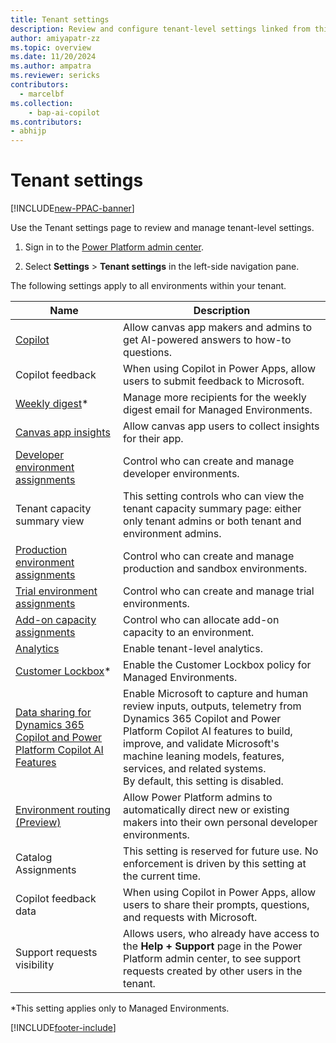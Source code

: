 ```yaml
---
title: Tenant settings
description: Review and configure tenant-level settings linked from this page.
author: amiyapatr-zz
ms.topic: overview
ms.date: 11/20/2024
ms.author: ampatra
ms.reviewer: sericks
contributors:
  - marcelbf
ms.collection: 
    - bap-ai-copilot
ms.contributors:
- abhijp
---
```


# Tenant settings

[!INCLUDE[new-PPAC-banner](~/includes/new-PPAC-banner.md)]

Use the Tenant settings page to review and manage tenant-level settings.

1. Sign in to the [Power Platform admin center](https://admin.powerplatform.microsoft.com/).

2. Select **Settings** > **Tenant settings** in the left-side navigation pane.

The following settings apply to all environments within your tenant.

|Name  |Description  |
|---------|---------|
|[Copilot](/power-apps/maker/canvas-apps/ai-overview)     | Allow canvas app makers and admins to get AI-powered answers to how-to questions.        |
| Copilot feedback | When using Copilot in Power Apps, allow users to submit feedback to Microsoft. |
|[Weekly digest](managed-environment-usage-insights.md)*     | Manage more recipients for the weekly digest email for Managed Environments.        |
|[Canvas app insights](/power-apps/maker/canvas-apps/application-insights) | Allow canvas app users to collect insights for their app. |
|[Developer environment assignments](control-environment-creation.md)   | Control who can create and manage developer environments.  |
| Tenant capacity summary view | This setting controls who can view the tenant capacity summary page: either only tenant admins or both tenant and environment admins. |
|[Production environment assignments](control-environment-creation.md)   | Control who can create and manage production and sandbox environments.        |
|[Trial environment assignments](control-environment-creation.md)       | Control who can create and manage trial environments.        |
|[Add-on capacity assignments](capacity-add-on.md#control-who-can-allocate-add-on-capacity)    | Control who can allocate add-on capacity to an environment.        |
|[Analytics](tenant-level-analytics.md)   | Enable tenant-level analytics.        |
|[Customer Lockbox](about-lockbox.md#enable-the-lockbox-policy)*   | Enable the Customer Lockbox policy for Managed Environments.        |
|[Data sharing for Dynamics 365 Copilot and Power Platform Copilot AI Features](../transparency-note-copilot-data-sharing.md)   | Enable Microsoft to capture and human review inputs, outputs, telemetry from Dynamics 365 Copilot and Power Platform Copilot AI features to build, improve, and validate Microsoft's machine leaning models, features, services, and related systems.<br/>By default, this setting is disabled.       |
| [Environment routing (Preview)](default-environment-routing.md) | Allow Power Platform admins to automatically direct new or existing makers into their own personal developer environments. |
| Catalog Assignments  | This setting is reserved for future use. No enforcement is driven by this setting at the current time.       |
| Copilot feedback data | When using Copilot in Power Apps, allow users to share their prompts, questions, and requests with Microsoft. |
| Support requests visibility | Allows users, who already have access to the **Help + Support** page in the Power Platform admin center, to see support requests created by other users in the tenant.  |

*This setting applies only to Managed Environments.

[!INCLUDE[footer-include](../includes/footer-banner.md)]
